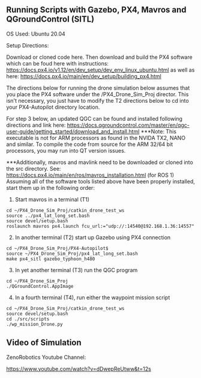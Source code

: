 ## Running Scripts with Gazebo, PX4, Mavros and QGroundControl (SITL)

OS Used: Ubuntu 20.04

Setup Directions:

Download or cloned code here. Then download and build the PX4 software which can be foud here with instructions:
https://docs.px4.io/v1.12/en/dev_setup/dev_env_linux_ubuntu.html  as well as here: 
https://docs.px4.io/main/en/dev_setup/building_px4.html

The directions below for running the drone simulation below assumes that you place the PX4 software under the /PX4_Drone_Sim_Proj director. This isn't necessary, you just have to modify the T2 directions below to cd into your PX4-Autopilot directory location.

For step 3 below, an updated QGC can be found and installed following directions and link here:
https://docs.qgroundcontrol.com/master/en/qgc-user-guide/getting_started/download_and_install.html
***Note: This executable is not for ARM processors as found in the NVIDA TX2, NANO and similar. To compile the code from source for the ARM 32/64 bit processors, you may run into QT version issues.

***Additionally, mavros and mavlink need to be downloaded or cloned into the src directory. See:
https://docs.px4.io/main/en/ros/mavros_installation.html  (for ROS 1)
Assuming all of the software tools listed above have been properly installed, start them up in the following order: 

1) Start mavros in a terminal (T1) 

```
cd ~/PX4_Drone_Sim_Proj/catkin_drone_test_ws
source ../px4_lat_long_set.bash
source devel/setup.bash
roslaunch mavros px4.launch fcu_url:="udp://:14540@192.168.1.36:14557"
```

2) In another terminal (T2) start up Gazebo using PX4 connection

```
cd ~/PX4_Drone_Sim_Proj/PX4-Autopilot$  
source ~/PX4_Drone_Sim_Proj/px4_lat_long_set.bash
make px4_sitl gazebo_typhoon_h480
```

3) In yet another terminal (T3) run the QGC program

```
cd ~/PX4_Drone_Sim_Proj
./QGroundControl.AppImage
```

4) In a fourth terminal (T4), run either the waypoint mission script

```
cd ~/PX4_Drone_Sim_Proj/catkin_drone_test_ws
source devel/setup.bash
cd ./src/scripts
./wp_mission_Drone.py
```

## Video of Simulation

ZenoRobotics Youtube Channel: 

https://www.youtube.com/watch?v=dDwepReUtww&t=12s

